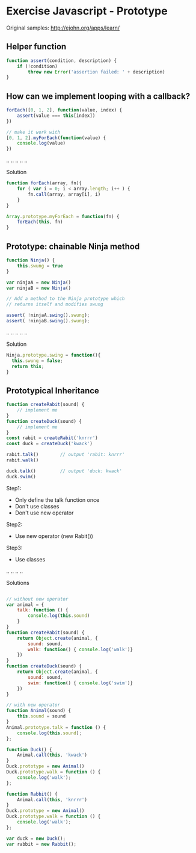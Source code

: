 # Exercise Javascript - Prototype

Original samples: http://ejohn.org/apps/learn/

## Helper function

```js
function assert(condition, description) {
    if (!condition)
        throw new Error('assertion failed: ' + description)
}
```

## How can we implement looping with a callback?

```js
forEach([0, 1, 2], function(value, index) {
    assert(value === this[index])
})

// make it work with
[0, 1, 2].myForEach(function(value) {
    console.log(value)
})
```

..
..
..
..
..

Solution

```js
function forEach(array, fn){
    for ( var i = 0; i < array.length; i++ ) {
        fn.call(array, array[i], i)
    }
}

Array.prototype.myForEach = function(fn) {
    forEach(this, fn)
}
```

## Prototype: chainable Ninja method

```js
function Ninja() {
    this.swung = true
}

var ninjaA = new Ninja()
var ninjaB = new Ninja()

// Add a method to the Ninja prototype which
// returns itself and modifies swung

assert( !ninjaA.swing().swung);
assert( !ninjaB.swing().swung);
```

..
..
..
..
..

Solution

```js
Ninja.prototype.swing = function(){
  this.swung = false;
  return this;
}
```

## Prototypical Inheritance

```js
function createRabit(sound) {
    // implement me
}
function createDuck(sound) {
    // implement me
}
const rabit = createRabit('knrrr')
const duck = createDuck('kwack')

rabit.talk()        // output 'rabit: knrrr'
rabit.walk()

duck.talk()         // output 'duck: kwack'
duck.swim()
```

Step1:
- Only define the talk function once
- Don't use classes
- Don't use new operator

Step2:
- Use new operator (new Rabit())

Step3:
- Use classes

..
..
..
..

Solutions

```js

// without new operator
var animal = {
    talk: function () {
        console.log(this.sound)
    }
}
function createRabit(sound) {
    return Object.create(animal, {
        sound: sound,
        walk: function() { console.log('walk')}
    })
}
function createDuck(sound) {
    return Object.create(animal, {
        sound: sound,
        swim: function() { console.log('swim')}
    })
}
```

```js
// with new operator
function Animal(sound) {
    this.sound = sound
}
Animal.prototype.talk = function () {
    console.log(this.sound);
};

function Duck() {
    Animal.call(this, 'kwack')
}
Duck.prototype = new Animal()
Duck.prototype.walk = function () {
    console.log('walk');
};

function Rabbit() {
    Animal.call(this, 'knrrr')
}
Duck.prototype = new Animal()
Duck.prototype.walk = function () {
    console.log('walk');
};

var duck = new Duck();
var rabbit = new Rabbit();
```
